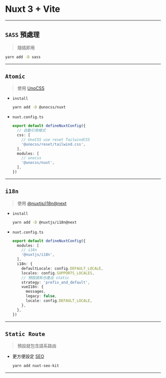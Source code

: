 # Nuxt 3 + Vite

---

## `SASS` 預處理

> 隨插即用

```sh
yarn add -D sass
```

---

## `Atomic`

> 使用 [UnoCSS](https://github.com/unocss/unocss)

- `install`

  ```sh
  yarn add -D @unocss/nuxt
  ```

- `nuxt.config.ts`

  ```ts
  export default defineNuxtConfig({
    // 自動引用樣式
    css: [
      // UnoCSS use reset TailwindCSS
      '@unocss/reset/tailwind.css',
    ],
    modules: [
      // unocss
      '@unocss/nuxt',
    ],
  })
  ```

---

## `i18n`

> 使用 [@nuxtjs/i18n@next](https://v8.i18n.nuxtjs.org/getting-started/setup)

- `install`

  ```sh
  yarn add -D @nuxtjs/i18n@next
  ```

- `nuxt.config.ts`

  ```ts
  export default defineNuxtConfig({
    modules: [
      // i18n
      '@nuxtjs/i18n',
    ],
    i18n: {
      defaultLocale: config.DEFAULT_LOCALE,
      locales: config.SUPPORTS_LOCALES,
      // 預設語系也產出 static
      strategy: 'prefix_and_default',
      vueI18n: {
        messages,
        legacy: false,
        locale: config.DEFAULT_LOCALE,
      },
    },
  })
  ```

---

## `Static Route`

> 預設就包含語系路由

- 更方便設定 [SEO](https://github.com/harlan-zw/nuxt-seo-kit)

  ```sh
  yarn add nuxt-seo-kit
  ```

---